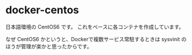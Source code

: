 # docker-centos

日本語環境の CentOS6 です。
これをベースに各コンテナを作成しています。

なぜ CentOS6 かというと、Dockerで複数サービス常駐するときは
sysvinit のほうが管理が楽かと思ったからです。
